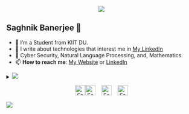 <p align="center"><img src="https://i.imgur.com/A6bWGFl.gif"/></p>

## Saghnik Banerjee 🌻
- 🔭 I’m a Student from KIIT DU.
- 👯 I write about technologies that interest me in [My LinkedIn](https://www.linkedin.com/in/saghnik-banerjee-903478311/)
- 💬 Cyber Security, Natural Language Processing, and, Mathematics.
- 📫 **How to reach me**: [My Website](https://unfixer.github.io/) or [LinkedIn](https://www.linkedin.com/in/saghnik-banerjee-903478311//)

<details>
<summary>
  <a href="https://github.com/Unfixer"><img src="https://img.shields.io/badge/-Expand%20to%20know%20more-b03544?style=for-the-badge" /></a>
</summary>


### Little More About Me  

I enjoy Philosophy and Psychoanalysis just as much as I enjoy coding with some noodles :ramen:, listen to some classical music :piano:	and play video games :video_game:. I enjoy teaching people and learning new things from the very people I teach as well. I acquired skills such as Public Speaking and Team Building and such Interpersonal skills at my school. I'm currently focusing :dart: of Cloud Architectures, Natural Language Processing and Deep Learning, and, ofcourse Cyber Security. More projects with regards to Cyber Security will be coming soon.

### Programming Languages :scroll:

<img height="32" width="32" src="https://cdn.thekrishna.in/img/icon/python.svg" />&nbsp; 
<img height="32" width="32" src="https://cdn.thekrishna.in/img/icon/java.svg" />&nbsp;
<img height="32" width="32" src="https://cdn.thekrishna.in/img/icon/javascript.svg" />&nbsp; 
<img height="32" width="32" src="https://cdn.thekrishna.in/img/icon/html5.svg" />&nbsp; 
<img height="32" width="32" src="https://cdn.thekrishna.in/img/icon/css3.svg" />&nbsp; 
<img height="32" width="32" src="https://cdn.thekrishna.in/img/icon/php.svg" />&nbsp; 
<img height="32" width="32" src="https://cdn.thekrishna.in/img/icon/cplusplus.svg" />&nbsp;
<img height="32" width="32" src="https://cdn.thekrishna.in/img/icon/gnubash.svg" />&nbsp;
<img height="32" width="32" src="https://www.svgrepo.com/show/151953/programming-code.svg">&nbsp;
<img height="32" width="32" src="https://www.svgrepo.com/show/373445/assembly.svg">&nbsp;

### Database Systems :bar_chart:

<img height="32" width="32" src="https://cdn.thekrishna.in/img/icon/mysql.svg" />&nbsp; 
<img height="32" width="32" src="https://cdn.thekrishna.in/img/icon/mongodb.svg" />&nbsp; 

### Tools and Frameworks :hammer:

<img height="32" width="32" src="https://cdn.thekrishna.in/img/icon/pytorch.svg" />&nbsp;
<img height="32" width="32" src="https://cdn.thekrishna.in/img/icon/tensorflow.svg" />&nbsp; 
<img height="32" width="32" src="https://cdn.thekrishna.in/img/icon/opencv.svg" />&nbsp; 
<img height="32" width="32" src="https://cdn.thekrishna.in/img/icon/docker.svg" />&nbsp; 
<img height="32" width="32" src="https://cdn.thekrishna.in/img/icon/kubernetes.svg" />&nbsp;
<img height="32" width="32" src="https://cdn.thekrishna.in/img/icon/apachespark.svg" />&nbsp;
<img height="32" width="32" src="https://unpkg.com/simple-icons@v3/icons/flask.svg" />&nbsp;
<img height="32" width="32" src="https://cdn.thekrishna.in/img/icon/git.svg" />&nbsp; 
<img height="32" width="32" src="https://cdn.thekrishna.in/img/icon/adobexd.svg" />&nbsp; 
<img height="32" width="32" src="https://cdn.thekrishna.in/img/icon/adobephotoshop.svg" />&nbsp; 
<img height="32" width="32" src="https://cdn.thekrishna.in/img/icon/bootstrap.svg" />&nbsp; 

 
<br></details>
<!-- footer --!>
<p align="center">
<p align="center">
    <a id="GitHub" href="https://github.com/Unfixer/"><img width="27px" src="https://www.svgrepo.com/show/450156/github.svg" alt="Saghnik Banerjee - Github /></a>
    &nbsp;&nbsp;&nbsp;   
    <a id="LinkedIn" href="https://www.linkedin.com/in/saghnik-banerjee-903478311//"><img width="27px" src="https://www.svgrepo.com/show/475661/linkedin-color.svg" alt="Saghnik Banerjee - LinkedIn" /></a> 
    &nbsp;&nbsp;
    <a id="Website" href="https://unfixer.github.io"><img width="27px" src="https://www.svgrepo.com/show/275884/portfolio-travel.svg" alt="Saghnik Banerjee - Website" /></a>
    &nbsp;&nbsp;
   <a id="Mail" href="mailto:saghnikbanerjee2004@outlook.com"><img width="27px" src="https://www.svgrepo.com/show/514332/mail.svg" alt="Saghnik Banerjee - Mail"/></a>
</p>
<img src="https://imgur.com/rilHVxA.png"/>
